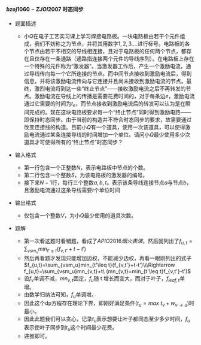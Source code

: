 ####  $bzoj1060-ZJOI2007$ 时态同步

* 题面描述

  * 小$Q$在电子工艺实习课上学习焊接电路板。一块电路板由若干个元件组成，我们不妨称之为节点，并将其用数字$1,2,3….$进行标号。电路板的各个节点由若干不相交的导线相连接，且对于电路板的任何两个节点，都存在且仅存在一条通路（通路指连接两个元件的导线序列）。在电路板上存在一个特殊的元件称为“激发器”。当激发器工作后，产生一个激励电流，通过导线传向每一个它所连接的节点。而中间节点接收到激励电流后，得到信息，并将该激励电流传向与它连接并且尚未接收到激励电流的节点。最终，激烈电流将到达一些“终止节点”——接收激励电流之后不再转发的节点。激励电流在导线上的传播是需要花费时间的，对于每条边$e$，激励电流通过它需要的时间为$t_e$，而节点接收到激励电流后的转发可以认为是在瞬间完成的。现在这块电路板要求每一个“终止节点”同时得到激励电路——即保持时态同步。由于当前的构造并不符合时态同步的要求，故需要通过改变连接线的构造。目前小$Q$有一个道具，使用一次该道具，可以使得激励电流通过某条连接导线的时间增加一个单位。请问小$Q$最少使用多少次道具才可使得所有的“终止节点”时态同步？

* 输入格式

  * 第一行包含一个正整数$N$，表示电路板中节点的个数。
  * 第二行包含一个整数$S$，为该电路板的激发器的编号。
  * 接下来$N-1$行，每行三个整数$a , b , t$。表示该条导线连接节点$a$与节点$b$，且激励电流通过这条导线需要$t$个单位时间

* 输出格式

  * 仅包含一个整数$V$，为小$Q$最少使用的道具次数。

* 题解

  * 第一次看这题时看错题，看成了$APIO2016烟火表演$，然后就列出了$f_{u,t}=\sum_{vsm_u}min_{t'\leq t}(f_{v,t'}+t-t')$
  * 然后再看题才发现只能增加边权，不能减少边权，再看一眼刚列出的式子$f_{u,t}=\sum_{vsm_u}min_{t'\leq t}(f_{v,t'}+t-t')\\\Rightarrow  f_{u,t}=\sum_{vsm_u}mn_{v,t}+t\ (mn_{v,t}=min_{t'\leq t}f_{v,t'}-t')$
  * 设$f_v$单调不减，$mn_{v,t}$固定，$f_u$随 t 增长而变大，而对于叶子，$f_{leaf,t}$单增。
  * 由数学归纳法可知，$f_u​$单调增。
  * 因此这个dp方程存在理论下界，即刚好满足条件$(t_u=max\ t_v+w_{v\to u})$时最小。
  * 因此此题我们可以贪心，记录$t_u​$表示想要让叶子都同态至少多少时间，$f_u​$表示使叶子同步到$t_u​$这个时间最少花费。
  * 递推即可。